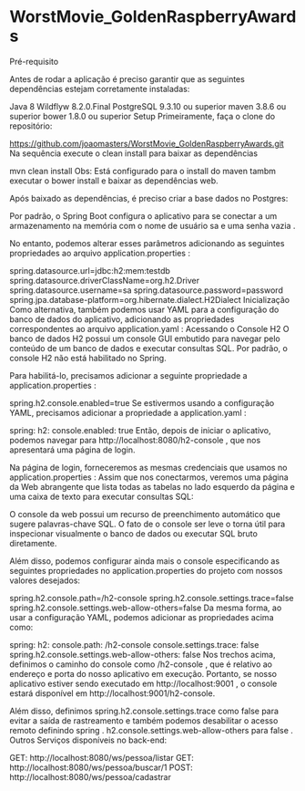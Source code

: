 # WorstMovie_GoldenRaspberryAwards
Pré-requisito

Antes de rodar a aplicação é preciso garantir que as seguintes dependências estejam corretamente instaladas:

Java 8
Wildflyw 8.2.0.Final
PostgreSQL 9.3.10 ou superior
maven 3.8.6 ou superior
bower 1.8.0 ou superior
Setup
Primeiramente, faça o clone do repositório:

https://github.com/joaomasters/WorstMovie_GoldenRaspberryAwards.git
Na sequência execute o clean install para baixar as dependências

mvn clean install
Obs: Está configurado para o install do maven tambm executar o bower install e baixar as dependências web.

Após baixado as dependências, é preciso criar a base dados no Postgres:

Por padrão, o Spring Boot configura o aplicativo para se conectar a um armazenamento na memória com o nome de usuário sa e uma senha vazia .

No entanto, podemos alterar esses parâmetros adicionando as seguintes propriedades ao arquivo application.properties :

spring.datasource.url=jdbc:h2:mem:testdb
spring.datasource.driverClassName=org.h2.Driver
spring.datasource.username=sa
spring.datasource.password=password
spring.jpa.database-platform=org.hibernate.dialect.H2Dialect
Inicialização
Como alternativa, também podemos usar YAML para a configuração do banco de dados do aplicativo, adicionando as propriedades correspondentes ao arquivo application.yaml :
Acessando o Console H2
O banco de dados H2 possui um console GUI embutido para navegar pelo conteúdo de um banco de dados e executar consultas SQL. Por padrão, o console H2 não está habilitado no Spring.

Para habilitá-lo, precisamos adicionar a seguinte propriedade a application.properties :

spring.h2.console.enabled=true
Se estivermos usando a configuração YAML, precisamos adicionar a propriedade a application.yaml :

spring:
  h2:
    console.enabled: true
Então, depois de iniciar o aplicativo, podemos navegar para http://localhost:8080/h2-console , que nos apresentará uma página de login.

Na página de login, forneceremos as mesmas credenciais que usamos no application.properties :
Assim que nos conectarmos, veremos uma página da Web abrangente que lista todas as tabelas no lado esquerdo da página e uma caixa de texto para executar consultas SQL:

O console da web possui um recurso de preenchimento automático que sugere palavras-chave SQL. O fato de o console ser leve o torna útil para inspecionar visualmente o banco de dados ou executar SQL bruto diretamente.

Além disso, podemos configurar ainda mais o console especificando as seguintes propriedades no application.properties do projeto com nossos valores desejados:

spring.h2.console.path=/h2-console
spring.h2.console.settings.trace=false
spring.h2.console.settings.web-allow-others=false
Da mesma forma, ao usar a configuração YAML, podemos adicionar as propriedades acima como:

spring:
  h2:
    console.path: /h2-console
    console.settings.trace: false 
    spring.h2.console.settings.web-allow-others: false
Nos trechos acima, definimos o caminho do console como /h2-console , que é relativo ao endereço e porta do nosso aplicativo em execução. Portanto, se nosso aplicativo estiver sendo executado em http://localhost:9001 , o console estará disponível em http://localhost:9001/h2-console.

Além disso, definimos spring.h2.console.settings.trace como false para evitar a saída de rastreamento e também podemos desabilitar o acesso remoto definindo spring . h2.console.settings.web-allow-others para false .
Outros
Serviços disponíveis no back-end:

GET: http://localhost:8080/ws/pessoa/listar
GET: http://localhost:8080/ws/pessoa/buscar/1
POST: http://localhost:8080/ws/pessoa/cadastrar
 
